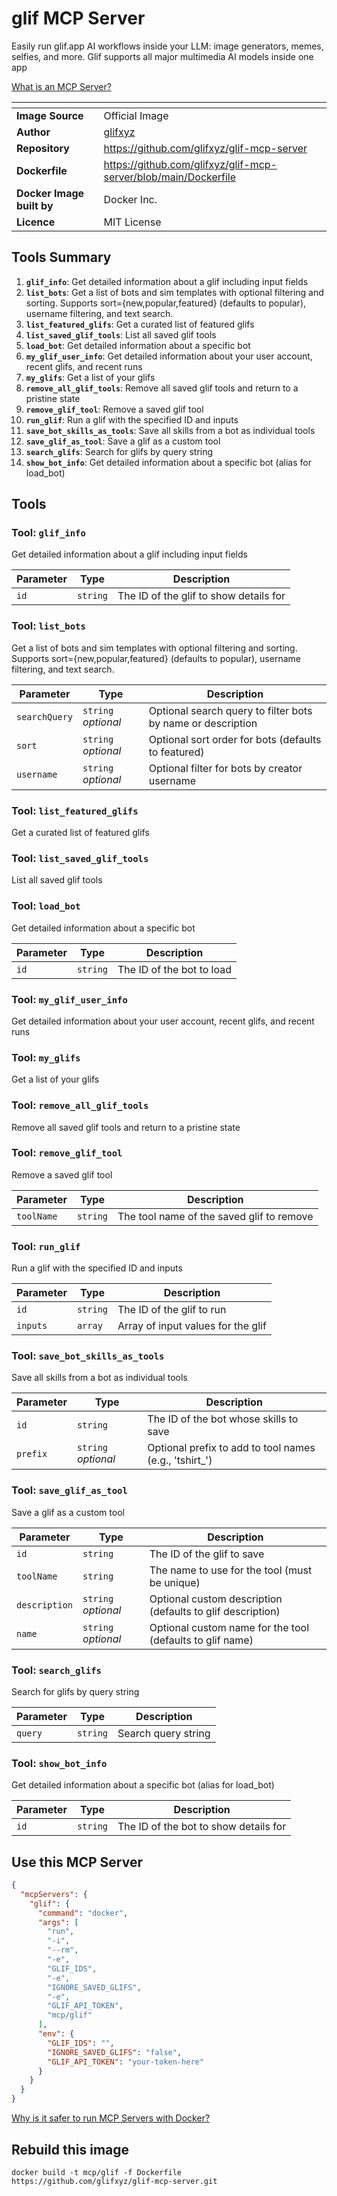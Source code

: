 # glif MCP Server

Easily run glif.app AI workflows inside your LLM: image generators, memes, selfies, and more. Glif supports all major multimedia AI models inside one app

[What is an MCP Server?](https://www.anthropic.com/news/model-context-protocol)

| <!-- --> | <!-- --> |
|-----------|---------|
| **Image Source** | Official Image |
| **Author** | [glifxyz](https://github.com/glifxyz) |
| **Repository** | https://github.com/glifxyz/glif-mcp-server |
| **Dockerfile** | https://github.com/glifxyz/glif-mcp-server/blob/main/Dockerfile |
| **Docker Image built by** | Docker Inc. |
| **Licence** | MIT License |

## Tools Summary

 1. **`glif_info`**: Get detailed information about a glif including input fields
 1. **`list_bots`**: Get a list of bots and sim templates with optional filtering and sorting. Supports sort={new,popular,featured} (defaults to popular), username filtering, and text search.
 1. **`list_featured_glifs`**: Get a curated list of featured glifs
 1. **`list_saved_glif_tools`**: List all saved glif tools
 1. **`load_bot`**: Get detailed information about a specific bot
 1. **`my_glif_user_info`**: Get detailed information about your user account, recent glifs, and recent runs
 1. **`my_glifs`**: Get a list of your glifs
 1. **`remove_all_glif_tools`**: Remove all saved glif tools and return to a pristine state
 1. **`remove_glif_tool`**: Remove a saved glif tool
 1. **`run_glif`**: Run a glif with the specified ID and inputs
 1. **`save_bot_skills_as_tools`**: Save all skills from a bot as individual tools
 1. **`save_glif_as_tool`**: Save a glif as a custom tool
 1. **`search_glifs`**: Search for glifs by query string
 1. **`show_bot_info`**: Get detailed information about a specific bot (alias for load_bot)

## Tools

### Tool: **`glif_info`**

Get detailed information about a glif including input fields

| Parameter | Type | Description |
| - | - | - |
| `id` | `string` | The ID of the glif to show details for |

### Tool: **`list_bots`**

Get a list of bots and sim templates with optional filtering and sorting. Supports sort={new,popular,featured} (defaults to popular), username filtering, and text search.

| Parameter | Type | Description |
| - | - | - |
| `searchQuery` | `string` *optional* | Optional search query to filter bots by name or description |
| `sort` | `string` *optional* | Optional sort order for bots (defaults to featured) |
| `username` | `string` *optional* | Optional filter for bots by creator username |

### Tool: **`list_featured_glifs`**

Get a curated list of featured glifs

### Tool: **`list_saved_glif_tools`**

List all saved glif tools

### Tool: **`load_bot`**

Get detailed information about a specific bot

| Parameter | Type | Description |
| - | - | - |
| `id` | `string` | The ID of the bot to load |

### Tool: **`my_glif_user_info`**

Get detailed information about your user account, recent glifs, and recent runs

### Tool: **`my_glifs`**

Get a list of your glifs

### Tool: **`remove_all_glif_tools`**

Remove all saved glif tools and return to a pristine state

### Tool: **`remove_glif_tool`**

Remove a saved glif tool

| Parameter | Type | Description |
| - | - | - |
| `toolName` | `string` | The tool name of the saved glif to remove |

### Tool: **`run_glif`**

Run a glif with the specified ID and inputs

| Parameter | Type | Description |
| - | - | - |
| `id` | `string` | The ID of the glif to run |
| `inputs` | `array` | Array of input values for the glif |

### Tool: **`save_bot_skills_as_tools`**

Save all skills from a bot as individual tools

| Parameter | Type | Description |
| - | - | - |
| `id` | `string` | The ID of the bot whose skills to save |
| `prefix` | `string` *optional* | Optional prefix to add to tool names (e.g., 'tshirt_') |

### Tool: **`save_glif_as_tool`**

Save a glif as a custom tool

| Parameter | Type | Description |
| - | - | - |
| `id` | `string` | The ID of the glif to save |
| `toolName` | `string` | The name to use for the tool (must be unique) |
| `description` | `string` *optional* | Optional custom description (defaults to glif description) |
| `name` | `string` *optional* | Optional custom name for the tool (defaults to glif name) |

### Tool: **`search_glifs`**

Search for glifs by query string

| Parameter | Type | Description |
| - | - | - |
| `query` | `string` | Search query string |

### Tool: **`show_bot_info`**

Get detailed information about a specific bot (alias for load_bot)

| Parameter | Type | Description |
| - | - | - |
| `id` | `string` | The ID of the bot to show details for |

## Use this MCP Server

```json
{
  "mcpServers": {
    "glif": {
      "command": "docker",
      "args": [
        "run",
        "-i",
        "--rm",
        "-e",
        "GLIF_IDS",
        "-e",
        "IGNORE_SAVED_GLIFS",
        "-e",
        "GLIF_API_TOKEN",
        "mcp/glif"
      ],
      "env": {
        "GLIF_IDS": "",
        "IGNORE_SAVED_GLIFS": "false",
        "GLIF_API_TOKEN": "your-token-here"
      }
    }
  }
}
```

[Why is it safer to run MCP Servers with Docker?](https://www.docker.com/blog/the-model-context-protocol-simplifying-building-ai-apps-with-anthropic-claude-desktop-and-docker/)

## Rebuild this image

```console
docker build -t mcp/glif -f Dockerfile https://github.com/glifxyz/glif-mcp-server.git
```

